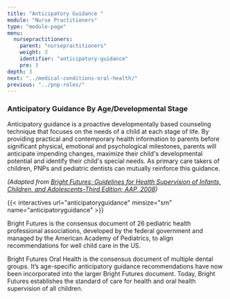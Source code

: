 ```yaml
---
title: "Anticipatory Guidance "
module: "Nurse Practitioners"
type: "module-page"
menu:
  nursepractitioners:
    parent: "nursepractitioners"
    weight: 3
    identifier: "anticipatory-guidance"
    pre: 3
depth: 3
next: "../medical-conditions-oral-health/"
previous: "../pnp-roles/"
---
```

<div class="pageblock"><h3>Anticipatory Guidance By Age/Developmental Stage </h3><p>Anticipatory guidance is a proactive developmentally based counseling technique that focuses on the needs of a child at each stage of life. By providing practical and contemporary health information to parents before significant physical, emotional and psychological milestones, parents will anticipate impending changes, maximize their child's developmental potential and identify their child's special needs.  As primary care takers of children, PNPs and pediatric dentists can mutually reinforce this guidance. </p>
<p><em>(Adapted from <a href="http://brightfutures.aap.org/" target="_blank">Bright Futures:  Guidelines for Health Supervision of Infants, Children, and Adolescents-Third Edition; AAP, 2008</a>)</em></p>
</div>

{{< interactives url="anticipatoryguidance" minsize="sm" name="anticipatoryguidance" >}}<div class="pageblock"><p>Bright Futures is the consensus document of 26 pediatric health professional associations, developed by the federal government and managed by the American Academy of Pediatrics, to align recommendations for well child care in the US.</p>
<p>Bright Futures Oral Health is the consensus document of multiple dental groups. It’s age-specific anticipatory guidance recommendations have now been incorporated into the larger Bright Futures document. Today, Bright Futures establishes the standard of care for health and oral health supervision of all children.</p>
</div>